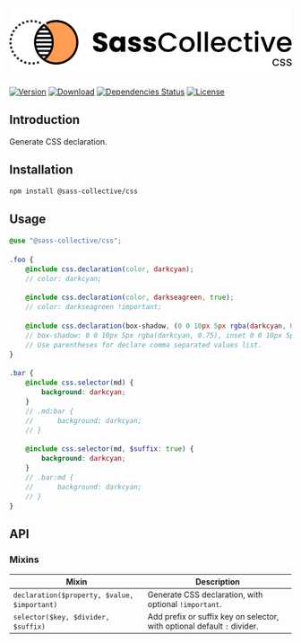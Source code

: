 <div align="center">

![Sass CSS](.github/logo.svg)

</div>

[![Version](https://flat.badgen.net/npm/v/@sass-collective/css)](https://www.npmjs.com/package/@sass-collective/css)
[![Download](https://flat.badgen.net/npm/dt/@sass-collective/css)](https://www.npmjs.com/package/@sass-collective/css)
[![Dependencies Status](https://david-dm.org/sass-collective/sass-collective/status.svg?style=flat-square&path=packages/css)](https://david-dm.org/sass-collective/sass-collective?path=packages/css)
[![License](https://flat.badgen.net/npm/license/@sass-collective/css)](https://www.npmjs.com/package/@sass-collective/css)

## Introduction

Generate CSS declaration.

## Installation

```shell
npm install @sass-collective/css
```

## Usage

```scss
@use "@sass-collective/css";

.foo {
    @include css.declaration(color, darkcyan);
    // color: darkcyan;

    @include css.declaration(color, darkseagreen, true);
    // color: darkseagreen !important;

    @include css.declaration(box-shadow, (0 0 10px 5px rgba(darkcyan, 0.75), inset 0 0 10px 5px rgba(darkcyan, 0.75)));
    // box-shadow: 0 0 10px 5px rgba(darkcyan, 0.75), inset 0 0 10px 5px rgba(darkcyan, 0.75);
    // Use parentheses for declare comma separated values list.
}

.bar {
    @include css.selector(md) {
        background: darkcyan;
    }
    // .md:bar {
    //      background: darkcyan;
    // }

    @include css.selector(md, $suffix: true) {
        background: darkcyan;
    }
    // .bar:md { 
    //      background: darkcyan;
    // }
}
```

## API

### Mixins

| Mixin                                        | Description                                                              |
|----------------------------------------------|--------------------------------------------------------------------------|
| `declaration($property, $value, $important)` | Generate CSS declaration, with optional `!important`.                    |
| `selector($key, $divider, $suffix)`          | Add prefix or suffix key on selector, with optional default `:` divider. |
